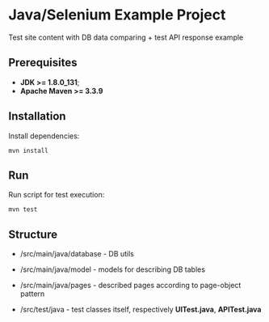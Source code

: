 # Java/Selenium Example Project
Test site content with DB data comparing + test API response example

## Prerequisites
* **JDK >= 1.8.0_131**;
* **Apache Maven >= 3.3.9**

## Installation
Install dependencies: 
```
mvn install
```

## Run 
Run script for test execution:
```
mvn test
```

## Structure
* /src/main/java/database - DB utils
* /src/main/java/model - models for describing DB tables
* /src/main/java/pages - described pages according to page-object pattern

* /src/test/java - test classes itself, respectively **UITest.java**, **APITest.java**